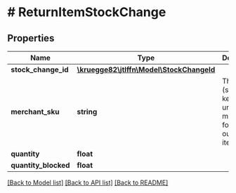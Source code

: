 # # ReturnItemStockChange

## Properties

Name | Type | Description | Notes
------------ | ------------- | ------------- | -------------
**stock_change_id** | [**\kruegge82\jtlffn\Model\StockChangeId**](StockChangeId.md) |  |
**merchant_sku** | **string** | The SKU (stock keeping unit) of the merchant for that outbound item |
**quantity** | **float** |  |
**quantity_blocked** | **float** |  |

[[Back to Model list]](../../README.md#models) [[Back to API list]](../../README.md#endpoints) [[Back to README]](../../README.md)
